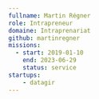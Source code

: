 ```yaml
---
fullname: Martin Régner
role: Intrapreneur
domaine: Intraprenariat
github: martinregner
missions:
  - start: 2019-01-10
    end: 2023-06-29
    status: service
startups:
    - datagir
---
```

